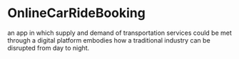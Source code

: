 # OnlineCarRideBooking
an app in which supply and demand of transportation services could be met through a digital platform embodies how a traditional industry can be disrupted from day to night.
